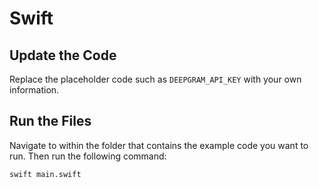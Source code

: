 # Swift

## Update the Code

Replace the placeholder code such as `DEEPGRAM_API_KEY` with your own information.

## Run the Files

Navigate to within the folder that contains the example code you want to run. Then run the following command:

```
swift main.swift
```

